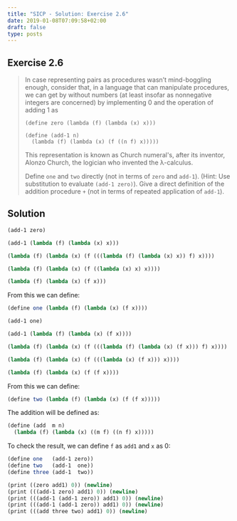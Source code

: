 ```yaml
---
title: "SICP - Solution: Exercise 2.6"
date: 2019-01-08T07:09:58+02:00
draft: false
type: posts
---
```


## Exercise 2.6

> In case representing pairs as procedures wasn’t mind-boggling enough, consider that, in a language that can manipulate procedures, we can get by without numbers (at least insofar as nonnegative integers are concerned) by implementing 0 and the operation of adding 1 as
> 
> ```
> (define zero (lambda (f) (lambda (x) x)))
> 
> (define (add-1 n)
>   (lambda (f) (lambda (x) (f ((n f) x)))))
> ```
> 
> This representation is known as Church numeral's, after its inventor, Alonzo Church, the logician who invented the λ-calculus.
> 
> Define `one` and `two` directly (not in terms of `zero` and `add-1`). (Hint: Use substitution to evaluate `(add-1 zero)`). Give a direct definition of the addition procedure `+` (not in terms of repeated application of `add-1`).

## Solution

```scheme
(add-1 zero)

(add-1 (lambda (f) (lambda (x) x)))

(lambda (f) (lambda (x) (f (((lambda (f) (lambda (x) x)) f) x))))

(lambda (f) (lambda (x) (f ((lambda (x) x) x))))

(lambda (f) (lambda (x) (f x)))
```

From this we can define:

```scheme
(define one (lambda (f) (lambda (x) (f x))))
```

```scheme
(add-1 one)

(add-1 (lambda (f) (lambda (x) (f x))))

(lambda (f) (lambda (x) (f (((lambda (f) (lambda (x) (f x))) f) x))))

(lambda (f) (lambda (x) (f (((lambda (x) (f x))) x))))

(lambda (f) (lambda (x) (f (f x))))
```

From this we can define:

```scheme
(define two (lambda (f) (lambda (x) (f (f x)))))
```

The addition will be defined as:

```scheme
(define (add  m n)
  (lambda (f) (lambda (x) ((m f) ((n f) x)))))
```

To check the result, we can define `f` as `add1` and `x` as 0:

```scheme
(define one   (add-1 zero))
(define two   (add-1  one))
(define three (add-1  two))

(print ((zero add1) 0)) (newline)
(print (((add-1 zero) add1) 0)) (newline)
(print (((add-1 (add-1 zero)) add1) 0)) (newline)
(print (((add-1 (add-1 zero)) add1) 0)) (newline)
(print (((add three two) add1) 0)) (newline)
```
